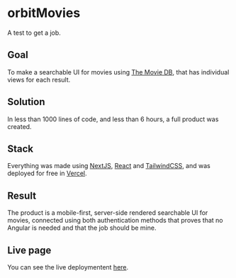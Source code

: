 # orbitMovies
A test to get a job.

## Goal
To make a searchable UI for movies using [The Movie DB](https://www.themoviedb.org/), that has individual views for each result.

## Solution
In less than 1000 lines of code, and less than 6 hours, a full product was created.

## Stack
Everything was made using [NextJS](https://nextjs.org/), [React](https://reactjs.org/) and [TailwindCSS](https://tailwindcss.com/), and was deployed for free in [Vercel](https://vercel.com/).

## Result
The product is a mobile-first, server-side rendered searchable UI for movies, connected using both authentication methods that proves that no Angular is needed and that the job should be mine. 

## Live page
You can see the live deploymentent [here](https://orbit-movies.vercel.app/).